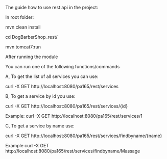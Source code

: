 The guide how to use rest api in the project: 

In root folder:

mvn clean install

cd DogBarberShop_rest/

mvn tomcat7:run

After running the module

You can run one of the following functions/commands

A, To get the list of all services you can use:

curl -X GET http://localhost:8080/pa165/rest/services

B, To get a service by id you use:

curl -X GET http://localhost:8080/pa165/rest/services/{id}

Example: curl -X GET http://localhost:8080/pa165/rest/services/1

C, To get a service by name use: 

curl -X GET http://localhost:8080/pa165/rest/services/findbyname/{name}

Example curl -X GET http://localhost:8080/pa165/rest/services/findbyname/Massage
